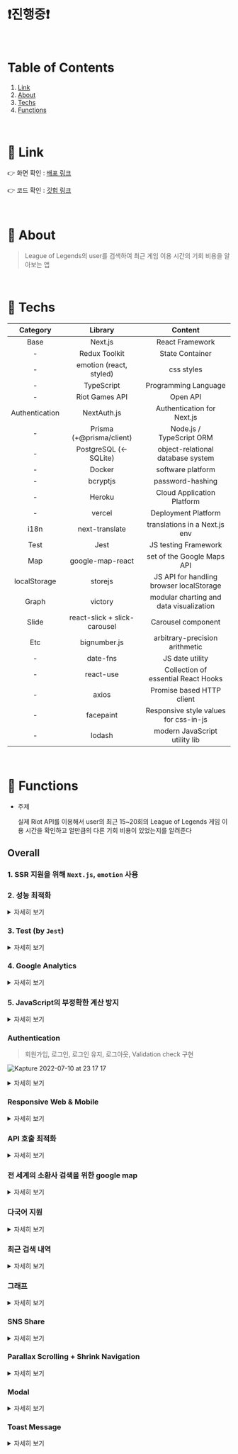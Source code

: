 # ❗️진행중❗️

<br/>

# Table of Contents

1. [Link](#main1)
2. [About](#main2)
3. [Techs](#main3)
4. [Functions](#main4)

<br/>

# 📌 Link<a name="main1"></a>

👉 화면 확인 : [배포 링크](https://while-you-were-playing-lol.vercel.app/)

👉 코드 확인 : [깃헙 링크](https://github.com/katej927/while-you-were-playing-lol)

<br/>

# 📌 About<a name="main2"></a>

> League of Legends의 user를 검색하여 최근 게임 이용 시간의 기회 비용을 알아보는 앱

<br/>

# 📌 Techs<a name="main3"></a>

|    Category    |           Library            |                 Content                  |
| :------------: | :--------------------------: | :--------------------------------------: |
|      Base      |           Next.js            |             React Framework              |
|       -        |        Redux Toolkit         |             State Container              |
|       -        |   emotion (react, styled)    |                css styles                |
|       -        |          TypeScript          |           Programming Language           |
|       -        |        Riot Games API        |                 Open API                 |
| Authentication |         NextAuth.js          |        Authentication for Next.js        |
|       -        |   Prisma (+@prisma/client)   |         Node.js / TypeScript ORM         |
|       -        |    PostgreSQL (← SQLite)     |    object-relational database system     |
|       -        |            Docker            |            software platform             |
|       -        |           bcryptjs           |             password-hashing             |
|       -        |            Heroku            |        Cloud Application Platform        |
|       -        |            vercel            |           Deployment Platform            |
|      i18n      |        next-translate        |      translations in a Next.js env       |
|      Test      |             Jest             |           JS testing Framework           |
|      Map       |       google-map-react       |        set of the Google Maps API        |
|  localStorage  |           storejs            | JS API for handling browser localStorage |
|     Graph      |           victory            | modular charting and data visualization  |
|     Slide      | react-slick + slick-carousel |            Carousel component            |
|      Etc       |         bignumber.js         |      arbitrary-precision arithmetic      |
|       -        |           date-fns           |             JS date utility              |
|       -        |          react-use           |   Collection of essential React Hooks    |
|       -        |            axios             |        Promise based HTTP client         |
|       -        |          facepaint           |  Responsive style values for css-in-js   |
|       -        |            lodash            |      modern JavaScript utility lib       |

<br/>

# 📌 Functions<a name="main4"></a>

- 주제

  실제 Riot API를 이용해서 user의 최근 15~20회의 League of Legends 게임 이용 시간을 확인하고 얼만큼의 다른 기회 비용이 있었는지를 알려준다

## Overall

### 1. SSR 지원을 위해 `Next.js`, `emotion` 사용

### 2. 성능 최적화

<details>
	<summary> 자세히 보기</summary>

- 방법

  - 코드 스플리팅 (by `next/dynamic`)

  - `useCallback`, `useMemo`, `memo` 등 활용
  - 사용에 따라 컴포넌트 분리하여 렌더링 최소화

- 확인 React Developer Tools, Profiler / Lighthouse 탭 등을 통해 리렌더링 파악 및 성능 최적화 도모
  </details>

### 3. Test (by `Jest`)

<details>
	<summary> 자세히 보기</summary>

함수로 계산된 값들이 정확한지 (기댓값과 일치하는지) 확인

- 결과 ![](https://velog.velcdn.com/images/katej927/post/6aa80285-1609-4539-99e9-de93c82dc03c/image.png)
- `./.jest/fn.test.ts`

  ```tsx
  import { convertAllMatch, convertTime } from 'components/member/_shared';
  import { addCommas } from 'lib/utils';

  describe(`member/_shared/utils`, () => {
    test('convertAllMatch 함수의 결과 값', () => {
      const testArr = [
        {
          matchData: {
            assists: 8,
            championName: 'Ezreal',
            deaths: 1,
            item0: 3042,
            item1: 3078,
            item2: 6694,
            item3: 3158,
            item4: 3156,
            item5: 0,
            item6: 3340,
            kills: 12,
            totalDamageDealtToChampions: 24287,
            totalMinionsKilled: 159,
            win: true,
          },
          time: { gameCreation: 1657200710000, gameDuration: 1712 },
        },
        {
          matchData: {
            assists: 8,
            championName: 'Ezreal',
            deaths: 2,
            item0: 3042,
            item1: 3078,
            item2: 3133,
            item3: 1036,
            item4: 1036,
            item5: 1001,
            item6: 3340,
            kills: 8,
            totalDamageDealtToChampions: 17167,
            totalMinionsKilled: 149,
            win: true,
          },
          time: { gameCreation: 1657197354000, gameDuration: 1634 },
        },
        {
          matchData: {
            assists: 7,
            championName: 'Akali',
            deaths: 5,
            item0: 1054,
            item1: 4633,
            item2: 3020,
            item3: 3165,
            item4: 4645,
            item5: 4630,
            item6: 3340,
            kills: 7,
            totalDamageDealtToChampions: 16870,
            totalMinionsKilled: 188,
            win: false,
          },
          time: { gameCreation: 1657031470000, gameDuration: 2033 },
        },
      ];

      const expectResult = {
        gameMillisecTime: 5379000,
        playinDate: [
          { gameCreation: 1657200710000, gameDuration: 3346 },
          { gameCreation: 1657031470000, gameDuration: 2033 },
        ],
      };

      expect(convertAllMatch(testArr)).toStrictEqual(expectResult);
    });

    test('convertTime 함수의 결과 값', () => {
      expect(convertTime(26914000)).toStrictEqual({
        timeBlock: { day: '0', hours: '7', minutes: '448' },
        opportunityCost: {
          PCroom: ['9,100', 'moneyUnit'],
          love: ['0', 'movieUnit'],
          sleep: ['7', 'hours'],
          study: ['448', 'studyUnit'],
          wage: ['64,120', 'moneyUnit'],
          walk: ['2,450', 'walkUnit'],
        },
      });
    });
  });

  describe('lib/utils', () => {
    test('addCommas 함수의 결과 값', () => {
      expect(addCommas(27000)).toStrictEqual('27,000');
    });
  });
  ```

  </details>

### 4. Google Analytics

<details>
	<summary> 자세히 보기</summary>

GA를 적용하여 유입된 방문자들의 사이트 이용을 분석

![](https://velog.velcdn.com/images/katej927/post/c43f4ec4-db0c-4f39-8250-e1a9eec960c5/image.png)

</details>

### 5. JavaScript의 부정확한 계산 방지

<details>
	<summary> 자세히 보기</summary>

`bignumber.js`를 통해 정밀한 산수 계산

- `./components/member/_shared/utils.ts`

  ```tsx
  const toDays = addCommas(new BigNumber(toHoursNum).div(24).toNumber());

  const toWage = addCommas(new BigNumber(toHoursNum).multipliedBy(wageThisYear).toNumber());
  const toSleep = addCommas(toHoursNum);
  const paidPCroom = addCommas(new BigNumber(toHoursNum).multipliedBy(1300).toNumber());
  const toWalkCalories = addCommas(new BigNumber(toHoursNum).multipliedBy(350).toNumber());
  const study1WordPer1Min = addCommas(new BigNumber(toMinutes).div(1).toNumber());
  ```

</details>

### Authentication

> 회원가입, 로그인, 로그인 유지, 로그아웃, Validation check 구현

![Kapture 2022-07-10 at 23 17 17](https://user-images.githubusercontent.com/69146527/178149731-fd3ad0b0-528d-4247-9a20-ecb1b8f6e5d0.gif)

<details>
<summary>자세히 보기</summary>

- 메인 라이브러리: NextAuth

- DB구축: PostgreSQL + Docker + Prisma + Heroku
- 비밀번호 암호화 bcryptjs
- 로그인 유지

  - 로그아웃 할 때까지 로그인 유지

  - 자신의 게임 기록으로 바로 이동 가능

- `./pages/api/auth/signup.ts`

  ```tsx
  import { NextApiRequest, NextApiResponse } from 'next';
  import { PrismaClient } from 'prisma/prisma-client';
  import { hashSync } from 'bcryptjs';

  async function handler(req: NextApiRequest, res: NextApiResponse) {
    if (req.method !== 'POST') return;

    let prisma = new PrismaClient();

    const data = req.body;

    const isExistedUser = await prisma.user.findUnique({
      where: {
        email: data.email,
      },
      select: {
        email: true,
        name: true,
      },
    });

    if (isExistedUser) {
      res.status(422).json({ message: 'User Email already exists!', error: true });
      return;
    }

    const result = await prisma.user.create({
      data: { ...data, password: hashSync(data.password, 12) },
    });

    if (result) {
      res.status(201).json({ message: 'Created user!', error: false });
    } else {
      res.status(402).json({ message: 'Prisma error occured', error: true });
    }
  }

  export default handler;
  ```

  </details>

### Responsive Web & Mobile

<details>
	<summary> 자세히 보기</summary>

> screen의 width길이나 세로와 가로비율에 따라 적절한 UI를 보여줌

- 구현 방법

  - HTML

    `picture` / `source` 의 `media`, `srcSet` 속성 / `img` tags

  - CSS(`flex` , `media query`)
  - `facepaint` 라이브러리
  - 코드 (`./styles/mixin/index.ts`)
    ```tsx
    const breakpoints = [376, 600, 768, 1000, 1200, 1300, 1800, 2400];
    const screenMode = ['landscape', 'portrait'];
    export const responsive = {
      onlyScreen: facepaint(breakpoints.map((bp) => `@media only screen and (min-width: ${bp}px)`)),
      isPortraitOrLandscape: facepaint(
        screenMode.map((screenMode) => `@media only screen and (orientation: ${screenMode})`)
      ),
    };
    ```

- UI 확인

  - Home Page ![responisve_main](https://user-images.githubusercontent.com/69146527/178425109-235d4475-f1a7-4bee-a211-af509811cbe9.gif)

          - 글자 크기의 변화

          - 지역 선택 모달창

              지도 크기 변화

  - Member Page ![](https://velog.velcdn.com/images/katej927/post/97204d4e-7e9a-406c-86e8-f8437c224227/image.gif) ![](https://velog.velcdn.com/images/katej927/post/a6740b35-c984-4059-a707-86e92ee832b9/image.gif)

    - Quick Nav Bar 일정 width 이하가 되면 사라짐
    - 박스의 위치 변화 flex 활용
    - Carousel

      화면 너비에 비례하여 보여지는 카드의 갯수가 정해짐

    - 모달창 screen이 세로/가로형인지에 따라 다른 이미지를, width에 따라 다른 크기의 글자를 보여줌

</details>

### API 호출 최적화

<details>
	<summary> 자세히 보기</summary>

> `promise.all` 활용

- 다량의(15개) API 호출을 동시에 해서 대기 시간을 감소 시킨 뒤, 필요한 정보만 추출하고 정리하여 한 번에 client state에 내려줌.

  (주어진 API 데이터에서 원하는 정보를 얻기 위한 최선의 방법)

- `./pages/api/riot/[summonerName].ts`

  ```tsx
  export default async (req: NextApiRequest, res: NextApiResponse) => {
    if (req.method === 'GET') {
      const { summonerName, region } = req.query;

      const selectedRegionAPI = setRoutingRegion[`${region}`];
      const selectedContinentAPI = setRoutingContinent[`${region}`];

      if (!summonerName) {
        res.statusCode = 400;
        return res.send('소환사명이 없습니다.');
      }

      try {
        const {
          data: { puuid, profileIconId },
        } = await axios.get(encodeURI(findBasicInfoOfSummonerAPI(`${summonerName}`, `${selectedRegionAPI}`)));

        const { data: matchIdLists } = await axios.get(findMatchListsAPI(`${puuid}`, `${selectedContinentAPI}`));

        const allMatchData = await Promise.all(
          matchIdLists.map(async (matchId: string[]) => {
            const eachMatchResult = await axios.get(findAllMatchDataAPI(`${matchId}`, `${selectedContinentAPI}`));
            const { gameCreation, gameDuration, participants } = eachMatchResult.data.info;

            const {
              win,
              championName,
              totalDamageDealtToChampions,
              totalMinionsKilled,
              deaths,
              kills,
              assists,
              item0,
              item1,
              item2,
              item3,
              item4,
              item5,
              item6,
              item7,
            } = participants.filter((participant: IParticipant) => participant.summonerName === summonerName)[0];

            return {
              time: { gameCreation, gameDuration },
              matchData: {
                win,
                championName,
                totalDamageDealtToChampions,
                totalMinionsKilled,
                deaths,
                kills,
                assists,
                item0,
                item1,
                item2,
                item3,
                item4,
                item5,
                item6,
                item7,
              },
            };
          })
        );

        const result = {
          profileIconId,
          allMatchData,
        };

        res.statusCode = 200;
        return res.send(result);
      } catch (e) {
        res.statusCode = 404;
        if (axios.isAxiosError(e) && e.response) {
          console.log(e.response);
        }
        return res.end();
      }
    }

    res.statusCode = 405;
    return res.end();
  };
  ```

</details>

### 전 세계의 소환사 검색을 위한 google map

<details>
	<summary> 자세히 보기</summary>

> radio 버튼이나 지도에서 국가 선택 가능

![](https://velog.velcdn.com/images/katej927/post/fe1da4e6-90a7-4417-8209-b4776ea9bbd3/image.gif)

- `./components/home/regionModal/index.tsx`

  ```tsx
  interface IProps {
    closeModal: () => void;
  }

  const RegionModal = ({ closeModal }: IProps) => {
    const {
      abbreviation: selectedAbbreviation,
      lat: selectedLat,
      lng: selectedLng,
    } = useSelector((state) => state.common.region);

    const dispatch = useDispatch();

    const onClickCloseBtn = () => closeModal();

    const onClickOption = ({ abbreviation, lat, lng }: IRegion) =>
      dispatch(commonActions.setRegion({ abbreviation, lat, lng }));

    return (
      <section css={S.container}>
        <button css={S.closeIcon} onClick={onClickCloseBtn}>
          <CloseIcon />
        </button>
        <h5 css={S.title}>지역 선택</h5>
        <section css={S.mapContainer}>
          <GoogleMapReact
            bootstrapURLKeys={{ key: process.env.MY_GOOGLE_MAP_API! }}
            defaultCenter={{ lat: REGION_OPTIONS[0].lat, lng: REGION_OPTIONS[0].lng }}
            defaultZoom={0}
            center={{ lat: selectedLat, lng: selectedLng }}
          >
            {REGION_OPTIONS.map((region) => {
              const { abbreviation, continent, lat, lng } = region;
              return (
                <S.Marker
                  key={abbreviation}
                  lat={lat}
                  lng={lng}
                  isSelected={abbreviation === selectedAbbreviation}
                  onClick={() => onClickOption(region)}
                >
                  {continent}
                </S.Marker>
              );
            })}
          </GoogleMapReact>
        </section>
        <ul css={S.optionContainer}>
          {REGION_OPTIONS.map((region) => {
            const { abbreviation, continent } = region;
            return (
              <li key={abbreviation}>
                <S.ContinentBtn
                  onClick={() => onClickOption(region)}
                  isSelected={abbreviation === selectedAbbreviation}
                >
                  <div />
                  {continent}
                </S.ContinentBtn>
              </li>
            );
          })}
        </ul>
        <button css={S.saveBtn} type='button' onClick={onClickCloseBtn}>
          저장하기
        </button>
      </section>
    );
  };

  export default RegionModal;
  ```

</details>

### 다국어 지원

<details>
	<summary> 자세히 보기</summary>

> `next-translate (i18n)` 활용

![translation](https://user-images.githubusercontent.com/69146527/178471492-f4b12bfb-73a6-417b-8a04-d5a76d1347ed.gif)

</details>

### 최근 검색 내역

<details>
	<summary> 자세히 보기</summary>
  
- 하루 동안 검색한 내역을 local storage에 저장하여 보여주고 자정이 지난 뒤에 사이트를 이용하면 전 날의 local storage에 있던 내역은 지워진다.

- Responsive

  화면 줄어들면 사라짐 (코어 기능은 아니기 때문에)

- 검색한 것을 다시 검색할 경우, 리스트 맨 위로 올라감
- 최근 본 유저 리스트 옆에 stickey로 고정
- 클릭 시, 검색됨.
- `./components/member/qnb/index.tsx`
  ```tsx
  useEffect(() => {
    const newSearchedList = [
      { searchedName, region, profileImg, expiredAt: getTime(endOfDay(new Date())) },
      ...(store.get('recent searches') ?? ''),
    ];
    const result = uniqBy(filterExpired(newSearchedList), 'searchedName');
    store.set('recent searches', result);
    setRecentSearches(result);
  }, []);
  ```
- UI ![](https://velog.velcdn.com/images/katej927/post/4f81f9ac-fcd0-444e-b0ee-daa2ada33158/image.gif)
</details>

### 그래프

<details>
	<summary> 자세히 보기</summary>

날짜 별로 게임 시간을 산출하여 그래프로 시각화.

- UI ![](https://velog.velcdn.com/images/katej927/post/e2fe14e1-fdcd-4e6c-a8d6-a6fa5b504b4a/image.gif)

- `./components/member/graph/index.tsx`
  ```tsx
  <div css={S.container}>
    <VictoryChart {...GRAPH_OPTIONS.chart}>
      <VictoryAxis
        tickValues={convertedLeftAxisTickValues}
        tickLabelComponent={<VictoryLabel {...GRAPH_OPTIONS.leftAxisLabel} />}
      />
      <VictoryBar data={convertedData} style={{ data: { fill: ({ datum }) => datum.fill } }} {...GRAPH_OPTIONS.bar} />
      <VictoryAxis
        tickFormat={convertedRightAxisTickValues}
        tickLabelComponent={<VictoryLabel {...GRAPH_OPTIONS.rightAxisLabel} />}
        {...GRAPH_OPTIONS.rightAxis}
      />
    </VictoryChart>
  </div>
  ```

</details>

### SNS Share

<details>
	<summary> 자세히 보기</summary>

- Copy URL, Kakao talk, facebook, twitter에 사이트 공유 가능

- Meta Tag , OG 활용
- UI ![](https://velog.velcdn.com/images/katej927/post/537629d4-1dba-4416-b8eb-995a873c6d2c/image.gif)
- 코드 (`./components/layout/index.tsx`) `` tsx <Head> <title>{titleSet}</title> <meta property='og:type' content='website' /> <meta property='og:title' content={ogTitleSet} /> <meta property='og:site_name' content={`${t('common:titleOfApp')}`} /> <meta property='og:description' content={`${t('common:descOfApp')}`} /> <meta property='og:image' content={OG_IMAGE_URL} /> <meta property='og:image:width' content='1200' /> <meta property='og:image:height' content='630' /> <meta property='og:image:alt' content={`${t('common:titleOfApp')} image`} /> <meta property='og:url' content='https://while-you-were-playing-lol.vercel.app' /> </Head>  ``
  </details>

### Parallax Scrolling + Shrink Navigation

<details>
	<summary> 자세히 보기</summary>

`window.scrollY` , `transition` 을 활용하여 적절한 위치에서 텍스트를 노출시키고, nav bar를 줄이고 늘리는 애니메이션 효과를 줌.

- UI ![](https://velog.velcdn.com/images/katej927/post/0997edc1-20cf-46d5-b84e-af7698738212/image.gif)

- `./components/layout/index.tsx`

  ```tsx
  const onScroll = () => dispatch(commonActions.setScrollPosition(window.scrollY));

  useEffect(() => {
    window.addEventListener('scroll', onScroll);

    return () => {
      window.removeEventListener('scroll', onScroll);
    };
  }, []);
  ```

- `./components/home/searchSection/index.tsx` ```tsx

      <S.DivisionText isOpacityOn={scrollPosition >= 130}>(...)</S.DivisionText>
      <S.DivisionFigure isOpacityOn={scrollPosition >= 200}>
      	(...)
      </S.DivisionFigure>
      <S.SectionTitle isOpacityOn={scrollPosition >= 242}>(...)</S.SectionTitle>
      <S.Title isOpacityOn={scrollPosition >= 365}>
      	(...)
      </S.Title>
      <S.Desc isOpacityOn={scrollPosition >= 475}>
      	(...)
      </S.Desc>
      <S.Form onSubmit={onSubmit} isOpacityOn={scrollPosition >= 600}>
      	(...)
      </S.Form>
      ```

  </details>

### Modal

<details>
	<summary> 자세히 보기</summary>
createPortal 활용 (React 공식 문서 참고)
</details>

### Toast Message

<details>
	<summary> 자세히 보기</summary>

alert가 띄워지는 경우에 Toast msg를 띄워 보다 직관적으로 상태를 설명함.

- UI ![](https://velog.velcdn.com/images/katej927/post/e480cc0f-58b9-43c7-8d0c-b00fcb8cc005/image.gif)

</details>
